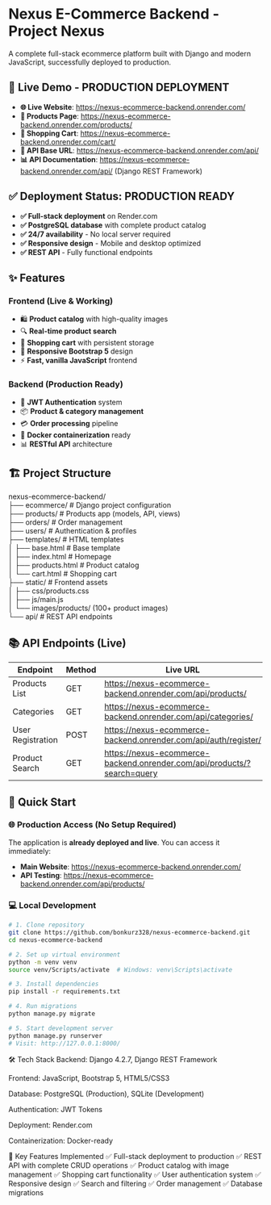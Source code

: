 # Nexus E-Commerce Backend - Project Nexus

A complete full-stack ecommerce platform built with Django and modern JavaScript, successfully deployed to production.

## 🚀 Live Demo - **PRODUCTION DEPLOYMENT**
- **🌐 Live Website**: https://nexus-ecommerce-backend.onrender.com/
- **📱 Products Page**: https://nexus-ecommerce-backend.onrender.com/products/
- **🛒 Shopping Cart**: https://nexus-ecommerce-backend.onrender.com/cart/
- **🔗 API Base URL**: https://nexus-ecommerce-backend.onrender.com/api/
- **📊 API Documentation**: https://nexus-ecommerce-backend.onrender.com/api/ (Django REST Framework)

## ✅ **Deployment Status: PRODUCTION READY**
- **✅ Full-stack deployment** on Render.com
- **✅ PostgreSQL database** with complete product catalog
- **✅ 24/7 availability** - No local server required
- **✅ Responsive design** - Mobile and desktop optimized
- **✅ REST API** - Fully functional endpoints

## ✨ Features

### Frontend (Live & Working)
- 🛍️ **Product catalog** with high-quality images
- 🔍 **Real-time product search** 
- 🛒 **Shopping cart** with persistent storage
- 📱 **Responsive Bootstrap 5** design
- ⚡ **Fast, vanilla JavaScript** frontend

### Backend (Production Ready)
- 🔐 **JWT Authentication** system
- 📦 **Product & category management**
- 💳 **Order processing** pipeline
- 🐳 **Docker containerization** ready
- 📊 **RESTful API** architecture

## 🏗️ Project Structure
nexus-ecommerce-backend/  
├── ecommerce/ # Django project configuration  
├── products/ # Products app (models, API, views)  
├── orders/ # Order management  
├── users/ # Authentication & profiles  
├── templates/ # HTML templates  
│ ├── base.html # Base template  
│ ├── index.html # Homepage  
│ ├── products.html # Product catalog  
│ └── cart.html # Shopping cart  
├── static/ # Frontend assets  
│ ├── css/products.css  
│ ├── js/main.js  
│ └── images/products/ (100+ product images)  
└── api/ # REST API endpoints  


## 📚 API Endpoints (Live)

| Endpoint | Method | Live URL |
|----------|--------|----------|
| Products List | GET | https://nexus-ecommerce-backend.onrender.com/api/products/ |
| Categories | GET | https://nexus-ecommerce-backend.onrender.com/api/categories/ |
| User Registration | POST | https://nexus-ecommerce-backend.onrender.com/api/auth/register/ |
| Product Search | GET | https://nexus-ecommerce-backend.onrender.com/api/products/?search=query |

## 🚀 Quick Start

### 🌐 Production Access (No Setup Required)
The application is **already deployed and live**. You can access it immediately:
- **Main Website**: https://nexus-ecommerce-backend.onrender.com/
- **API Testing**: https://nexus-ecommerce-backend.onrender.com/api/products/

### 💻 Local Development
```bash
# 1. Clone repository
git clone https://github.com/bonkurz328/nexus-ecommerce-backend.git
cd nexus-ecommerce-backend

# 2. Set up virtual environment
python -m venv venv
source venv/Scripts/activate  # Windows: venv\Scripts\activate

# 3. Install dependencies
pip install -r requirements.txt

# 4. Run migrations
python manage.py migrate

# 5. Start development server
python manage.py runserver
# Visit: http://127.0.0.1:8000/
```

🛠️ Tech Stack
Backend: Django 4.2.7, Django REST Framework

Frontend: JavaScript, Bootstrap 5, HTML5/CSS3

Database: PostgreSQL (Production), SQLite (Development)

Authentication: JWT Tokens

Deployment: Render.com

Containerization: Docker-ready

🎯 Key Features Implemented
✅ Full-stack deployment to production
✅ REST API with complete CRUD operations
✅ Product catalog with image management
✅ Shopping cart functionality
✅ User authentication system
✅ Responsive design
✅ Search and filtering
✅ Order management
✅ Database migrations
